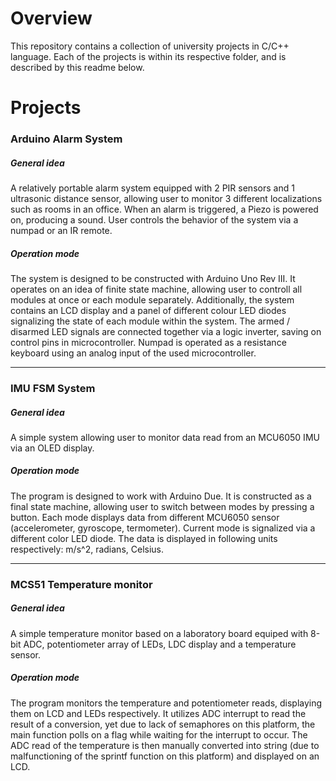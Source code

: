 # Overview

This repository contains a collection of university projects in C/C++ language.
Each of the projects is within its respective folder, and is described by this readme below.

# Projects

### Arduino Alarm System

##### General idea

A relatively portable alarm system equipped with 2 PIR sensors and 1 ultrasonic distance sensor, allowing user to monitor 3 different localizations such as rooms in an office. When an alarm is triggered, a Piezo is powered on, producing a sound. User controls the behavior of the system via a numpad or an IR remote.

##### Operation mode

The system is designed to be constructed with Arduino Uno Rev III. It operates on an idea of finite state machine, allowing user to controll all modules at once or each module separately. Additionally, the system contains an LCD display and a panel of different colour LED diodes signalizing the state of each module within the system. The armed / disarmed LED signals are connected together via a logic inverter, saving on control pins in microcontroller. Numpad is operated as a resistance keyboard using an analog input of the used microcontroller.

----------------------------------------------------------------------------

### IMU FSM System

##### General idea

A simple system allowing user to monitor data read from an MCU6050 IMU via an OLED display. 


##### Operation mode

The program is designed to work with Arduino Due. It is constructed as a final state machine, allowing user to switch between modes by pressing a button. Each mode displays data from different MCU6050 sensor (accelerometer, gyroscope, termometer). Current mode is signalized via a different color LED diode. The data is displayed in following units respectively: m/s^2, radians, Celsius.

----------------------------------------------------------------------------

### MCS51 Temperature monitor

##### General idea

A simple temperature monitor based on a laboratory board equiped with 8-bit ADC, potentiometer array of LEDs, LDC display and a temperature sensor.

##### Operation mode

The program monitors the temperature and potentiometer reads, displaying them on LCD and LEDs respectively. It utilizes ADC interrupt to read the result of a conversion, yet due to lack of semaphores on this platform, the main function polls on a flag while waiting for the interrupt to occur. The ADC read of the temperature is then manually converted into string (due to malfunctioning of the sprintf function on this platform) and displayed on an LCD. 
